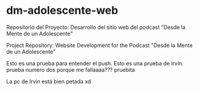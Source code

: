 # dm-adolescente-web
Repositorio del Proyecto: Desarrollo del sitio web del podcast "Desde la Mente de un Adolescente"

Project Repository: Website Development for the Podcast "Desde la Mente de un Adolescente"

Esto es una prueba para entender el push.
Esto es una prueba de irvin.
prueba numero dos
porque me fallaaaa??? pruebita

La pc de Irvin está bien petada xd 